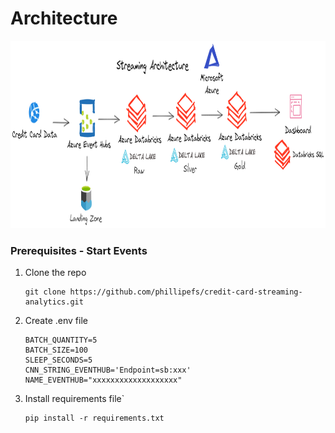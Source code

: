 # Architecture

<div aling="center">
  <img src="images/architecture_image.png" height="300" width="1600">
</div>

### Prerequisites - Start Events
1. Clone the repo
   ```
   git clone https://github.com/phillipefs/credit-card-streaming-analytics.git
   ```
2. Create .env file
   ```
   BATCH_QUANTITY=5
   BATCH_SIZE=100
   SLEEP_SECONDS=5
   CNN_STRING_EVENTHUB='Endpoint=sb:xxx'
   NAME_EVENTHUB="xxxxxxxxxxxxxxxxxxx"
   ```
3. Install requirements file`
   ```
   pip install -r requirements.txt
   ```

